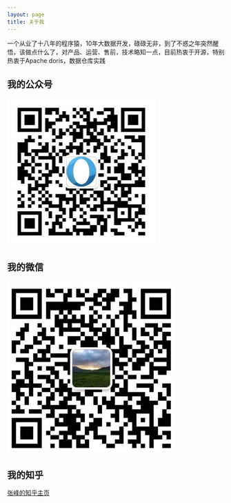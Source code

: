 ```yaml
---
layout: page
title: 关于我 
---
```


一个从业了十八年的程序猿，10年大数据开发，碌碌无非，到了不惑之年突然醒悟，该做点什么了，对产品、运营、售前，技术略知一点，目前热衷于开源，特别热衷于Apache doris，数据仓库实践

<h2> 我的公众号 </h2>  

![](/images/gongzhonghao.jpg)



<h2> 我的微信 </h2> 

<img src="/images/weixin.png" style="zoom:50%;" />

<h2> 我的知乎 </h2>  

[张峰的知乎主页](https://www.zhihu.com/people/zhang-feng-68-16-47)

